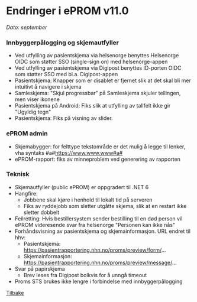 # Endringer i ePROM v11.0
*Dato: september*

### Innbyggerpålogging og skjemautfyller
- Ved utfylling av pasientskjema via helsenorge benyttes Helsenorge OIDC som støtter SSO (single-sign on) med helsenorge-appen
- Ved utfylling av pasientskjema via Digipost benyttes ID-porten OIDC som støtter SSO med bl.a. Digipost-appen
- Pasientskjema: Knapper som er disablet er fjernet slik at det skal bli mer intuitivt å navigere i skjema
- Samleskjema: "Skjul progressbar" på Samleskjema skjuler tellingen, men viser ikonene 
- Pasientskjema på Android: Fiks slik at utfylling av tallfelt ikke gir "Ugyldig tegn"
- Pasientskjema: Fiks på visning av slider.

### ePROM admin
- Skjemabygger: for felttype tekstområde er det mulig å legge til lenker, vha syntaks #a#https://www.www.www#a#
- ePROM-rapport: fiks av minneproblem ved generering av rapporten

### Teknisk
- Skjemautfyller (public ePROM) er oppgradert til .NET 6
- Hangfire:
  - Jobbene skal kjøre i henhold til lokalt tid på serveren
  - Fiks av ryddejobb som sletter utgåtte skjema, slik at en restart ikke sletter dobbelt
- Feilretting: Hvis bestillersystem sender bestilling til en død person vil ePROM videresende svar fra helsenorge "Personen kan ikke nås"
- Forhåndsvisning av pasientskjema og skjemainformasjon. URL endret til hhv:
  - Pasientskjema: https://pasientrapportering.nhn.no/proms/preview/form/...
  - Skjemainformasjon: https://pasientrapportering.nhn.no/proms/preview/message/...
- Svar på papirskjema
  - Brev leses fra Digipost bolkvis for å unngå timeout
- Proms STS brukes ikke lengre i forbindelse med innbyggerpålogging 


[Tilbake](./Releaselist)
